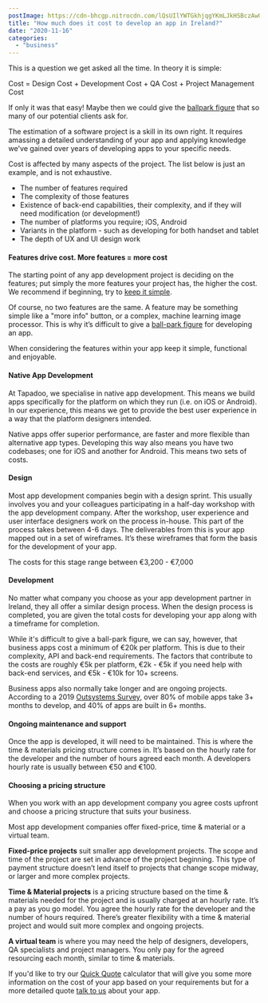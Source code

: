 ```yaml
---
postImage: https://cdn-bhcgp.nitrocdn.com/lQsUIlYWTGkhjqgYKmLJkHSBczAwGDPM/assets/static/optimized/rev-f8d7f54/wp-content/uploads/2020/11/App-Costs.png.webp
title: "How much does it cost to develop an app in Ireland?"
date: "2020-11-16"
categories: 
  - "business"
---
```


This is a question we get asked all the time. In theory it is simple:

Cost = Design Cost + Development Cost + QA Cost + Project Management Cost

If only it was that easy! Maybe then we could give the [ballpark figure](https://tapadoo.com/they-asked-for-a-ballpark-figure-youll-never-guess-what-they-got/) that so many of our potential clients ask for. 

The estimation of a software project is a skill in its own right. It requires amassing a detailed understanding of your app and applying knowledge we've gained over years of developing apps to your specific needs.

Cost is affected by many aspects of the project. The list below is just an example, and is not exhaustive.

- The number of features required
- The complexity of those features
- Existence of back-end capabilities, their complexity, and if they will need modification (or development!)
- The number of platforms you require; iOS, Android
- Variants in the platform - such as developing for both handset and tablet
- The depth of UX and UI design work

#### **Features drive cost. More features = more cost**

The starting point of any app development project is deciding on the features; put simply the more features your project has, the higher the cost. We recommend if beginning, try to [keep it simple](https://tapadoo.com/focused-engagement-through-ux-design-strategy/).

Of course, no two features are the same. A feature may be something simple like a "more info" button, or a complex, machine learning image processor. This is why it’s difficult to give a [ball-park figure](https://tapadoo.com/they-asked-for-a-ballpark-figure-youll-never-guess-what-they-got/) for developing an app.

When considering the features within your app keep it simple, functional and enjoyable.

#### **Native App Development**

At Tapadoo, we specialise in native app development. This means we build apps specifically for the platform on which they run (i.e. on iOS or Android). In our experience, this means we get to provide the best user experience in a way that the platform designers intended.

Native apps offer superior performance, are faster and more flexible than alternative app types. Developing this way also means you have two codebases; one for iOS and another for Android. This means two sets of costs.

#### **Design**

Most app development companies begin with a design sprint. This usually involves you and your colleagues participating in a half-day workshop with the app development company. After the workshop, user experience and user interface designers work on the process in-house. This part of the process takes between 4-6 days. The deliverables from this is your app mapped out in a set of wireframes. It’s these wireframes that form the basis for the development of your app.

The costs for this stage range between €3,200 - €7,000

#### **Development**

No matter what company you choose as your app development partner in Ireland, they all offer a similar design process. When the design process is completed, you are given the total costs for developing your app along with a timeframe for completion.

While it's difficult to give a ball-park figure, we can say, however, that business apps cost a minimum of €20k per platform. This is due to their complexity, API and back-end requirements. The factors that contribute to the costs are roughly €5k per platform, €2k - €5k if you need help with back-end services, and €5k - €10k for 10+ screens.

Business apps also normally take longer and are ongoing projects. According to a 2019 [Outsystems Survey](https://www.outsystems.com/1/state-app-development-trends/), over 80% of mobile apps take 3+ months to develop, and 40% of apps are built in 6+ months.

#### **Ongoing maintenance and support**

Once the app is developed, it will need to be maintained. This is where the time & materials pricing structure comes in. It’s based on the hourly rate for the developer and the number of hours agreed each month. A developers hourly rate is usually between €50 and €100.

#### **Choosing a pricing structure**

When you work with an app development company you agree costs upfront and choose a pricing structure that suits your business.

Most app development companies offer fixed-price, time & material or a virtual team.

**Fixed-price projects** suit smaller app development projects. The scope and time of the project are set in advance of the project beginning. This type of payment structure doesn’t lend itself to projects that change scope midway, or larger and more complex projects.

**Time & Material projects** is a pricing structure based on the time & materials needed for the project and is usually charged at an hourly rate. It’s a pay as you go model. You agree the hourly rate for the developer and the number of hours required. There’s greater flexibility with a time & material project and would suit more complex and ongoing projects.

**A virtual team** is where you may need the help of designers, developers, QA specialists and project managers. You only pay for the agreed resourcing each month, similar to time & materials.

If you'd like to try our [Quick Quote](https://tapadoo.com/quick-quote/) calculator that will give you some more information on the cost of your app based on your requirements but for a more detailed quote [talk to us](https://tapadoo.com/contact/) about your app.
